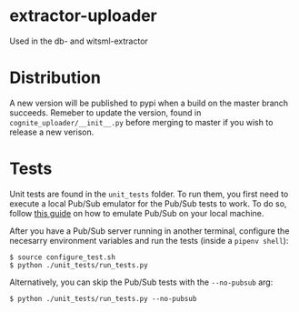# extractor-uploader
Used in the db- and witsml-extractor

# Distribution
A new version will be published to pypi when a build on the master branch succeeds. Remeber to update the version, found in `cognite_uploader/__init__.py` before merging to master if you wish to release a new verison.

# Tests
Unit tests are found in the `unit_tests` folder. To run them, you first need to execute a local Pub/Sub emulator for the Pub/Sub tests to work. To do so, follow [this guide](https://cloud.google.com/pubsub/docs/emulator) on how to emulate Pub/Sub on your local machine. 

After you have a Pub/Sub server running in another terminal, configure the necesarry environment variables and run the tests (inside a `pipenv shell`):
```
$ source configure_test.sh
$ python ./unit_tests/run_tests.py
```
Alternatively, you can skip the Pub/Sub tests with the `--no-pubsub` arg:
```
$ python ./unit_tests/run_tests.py --no-pubsub
```


